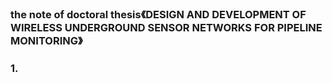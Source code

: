 ### the note of doctoral thesis《DESIGN AND DEVELOPMENT OF WIRELESS UNDERGROUND SENSOR NETWORKS FOR PIPELINE MONITORING》

### 1. 



